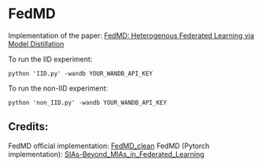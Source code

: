 # FedMD

Implementation of the paper: [FedMD: Heterogenous Federated Learning via Model Distillation](https://arxiv.org/pdf/1910.03581.pdf)

To run the IID experiment:
<pre><code>python 'IID.py' -wandb YOUR_WANDB_API_KEY</pre></code>

To run the non-IID experiment:
<pre><code>python 'non_IID.py' -wandb YOUR_WANDB_API_KEY</pre></code>


## Credits:
FedMD official implementation: [FedMD_clean](https://github.com/diogenes0319/FedMD_clean)
FedMD (Pytorch implementation): [SIAs-Beyond_MIAs_in_Federated_Learning](https://github.com/HongshengHu/SIAs-Beyond_MIAs_in_Federated_Learning/tree/095b753d0739ae3d7683114739d48fec8d8094ff9)
